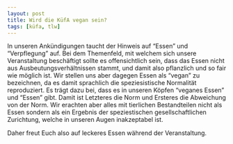 ```yaml
---
layout: post
title: Wird die KüfA vegan sein?
tags: [küfa, tlw]
---
```


In unseren Ankündigungen taucht der Hinweis auf “Essen” und “Verpflegung” auf. Bei dem Themenfeld, mit welchem sich unsere Veranstaltung beschäftigt sollte es offensichtlich sein, dass das Essen nicht aus Ausbeutungsverhältnissen stammt, und damit also pflanzlich und so fair wie möglich ist. Wir stellen uns aber dagegen Essen als “vegan” zu bezeichnen, da es damit sprachlich die speziesistische Normalität reproduziert. Es trägt dazu bei, dass es in unseren Köpfen “veganes Essen” und “Essen” gibt. Damit ist Letzteres die Norm und Ersteres die Abweichung von der Norm. Wir erachten aber alles mit tierlichen Bestandteilen nicht als Essen sondern als ein Ergebnis der speziestischen gesellschaftlichen Zurichtung, welche in unseren Augen inakzeptabel ist.

Daher freut Euch also auf leckeres Essen während der Veranstaltung.
